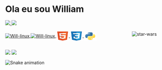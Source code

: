 # Ola eu sou William
<div>
  <a href="https://github.com/w1llx1m">
  <img height="180em" src="https://github-readme-stats.vercel.app/api?username=w1llx1m&show_icons=true&theme=tokyonight&include_all_commits=true&count_private=true"/>
  <img height="180em" src="https://github-readme-stats.vercel.app/api/top-langs/?username=w1llx1m&layout=compact&langs_count=7&theme=tokyonight"/>
</div>
<div style="display: inline_block"><br>
  <img align="center" alt="Will-linux" height="30" width="40" src="https://cdn.jsdelivr.net/gh/devicons/devicon/icons/linux/linux-original.svg">
  <img align="center" alt="Will-linux" height="30" width="40" src="https://cdn.jsdelivr.net/gh/devicons/devicon/icons/mysql/mysql-original-wordmark.svg">
  <img align="center" alt="Will-HTML" height="30" width="40" src="https://raw.githubusercontent.com/devicons/devicon/master/icons/html5/html5-original.svg">
  <img align="center" alt="Will-CSS" height="30" width="40" src="https://raw.githubusercontent.com/devicons/devicon/master/icons/css3/css3-original.svg">
  <img align="center" alt="Will-Python" height="30" width="40" src="https://raw.githubusercontent.com/devicons/devicon/master/icons/python/python-original.svg">
  <img align="right" height="100" width="100" alt="star-wars" src="https://giffiles.alphacoders.com/145/14596.gif">
</div>
  
  ##
 
<div> 
  <a href = "williamsilva.monteiro@gmail.com"><img src="https://img.shields.io/badge/-Gmail-%23333?style=for-the-badge&logo=gmail&logoColor=white" target="_blank"></a>
  <a href="https://www.linkedin.com/in/william-monteiro-91a93620b/" target="_blank"><img src="https://img.shields.io/badge/-LinkedIn-%230077B5?style=for-the-badge&logo=linkedin&logoColor=white" target="_blank"></a> 
 
 ![Snake animation](https://github.com/w1llx1m/w1llx1m/blob/output/github-contribution-grid-snake.svg)
</div>
